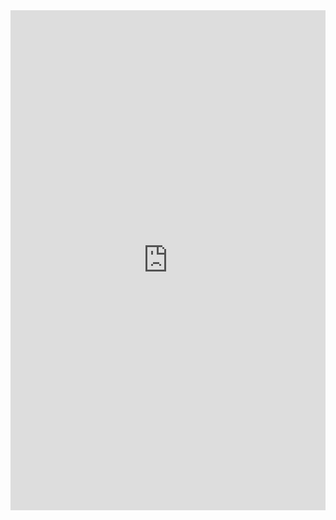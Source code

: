 <iframe class="repl" width="100%" height="800px" frameborder="0" src="https://repl.it/@azablan/oddWordsOut?lite=true"></iframe>

